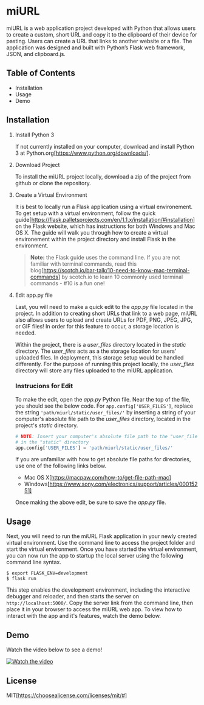 # miURL

miURL is a web application project developed with Python that allows users to create a custom, 
short URL and copy it to the clipboard of their device for pasting. Users can create
a URL that links to another website or a file. The application was designed and built with 
Python’s Flask web framework, JSON, and clipboard.js. 


## Table of Contents

* Installation
* Usage
* Demo


## Installation

1. Install Python 3

    If not currently installed on your computer, download and install Python 3 at Python.org[https://www.python.org/downloads/].

2. Download Project

    To install the miURL project locally, download a zip of the project from github or clone the repository.

3. Create a Virtual Environment

    It is best to locally run a Flask application using a virtual environement. To get setup with a virtual 
    environment, follow the quick guide[https://flask.palletsprojects.com/en/1.1.x/installation/#installation] 
    on the Flask website, which has instructions for both Windows and Mac OS X. The guide will walk you through 
    how to create a virtual environement within the project directory and install Flask in the environment. 
    
    > **Note:** the Flask guide uses the command line. If you are not familiar with terminal commands, read this 
    > blog[https://scotch.io/bar-talk/10-need-to-know-mac-terminal-commands] by scotch.io to learn 10 commonly
    > used terminal commands - #10 is a fun one!

4. Edit app.py file

    Last, you will need to make a quick edit to the *app.py* file located in the project. In addition to creating
    short URLs that link to a web page, miURL also allows users to upload and create URLs for PDF, PNG, JPEG, JPG, 
    or GIF files! In order for this feature to occur, a storage location is needed.

    Within the project, there is a *user_files* directory located in the *static* directory. The *user_files* 
    acts as a the storage location for users' uploaded files. In deployment, this storage setup would be handled 
    differently. For the purpose of running this project locally, the *user_files* directory will store 
    any files uploaded to the miURL application.

    ### Instrucions for Edit

    To make the edit, open the *app.py* Python file. Near the top of the file, you should see the below code.
    For `app.config['USER_FILES']`, replace the string `'path/miurl/static/user_files/'` by inserting a string
    of your computer's absolute file path to the *user_files* directory, located in the project's *static* directory.

    ```python 
    # NOTE: Insert your computer's absolute file path to the "user_files" directory located 
    # in the "static" directory
    app.config['USER_FILES'] = 'path/miurl/static/user_files/'
    ```

    If you are unfamiliar with how to get absolute file paths for directories, use one of the following links below.

    * Mac OS X[https://macpaw.com/how-to/get-file-path-mac]
    * Windows[https://www.sony.com/electronics/support/articles/00015251]

    Once making the above edit, be sure to save the *app.py* file.


## Usage

Next, you will need to run the miURL Flask application in your newly created virtual environment.
Use the command line to access the project folder and start the virtual environment. Once you have
started the virtual environment, you can now run the app to startup the local server using the 
following command line syntax.

```
$ export FLASK_ENV=development
$ flask run
```

This step enables the development environment, including the interactive debugger and reloader, and then starts the server on `http://localhost:5000/`. Copy the server link from the command line, then place it in your browser to access the miURL web app. To view how to interact with the app and it's features, watch the demo below.


## Demo

Watch the video below to see a demo!

[![Watch the video](https://drive.google.com/file/d/1JvqEKncR87-BHkGu8he5cyyyD3voJSB_/view?usp=sharing)](https://youtu.be/arbSqG113i0)


## License

MIT[https://choosealicense.com/licenses/mit/#]























